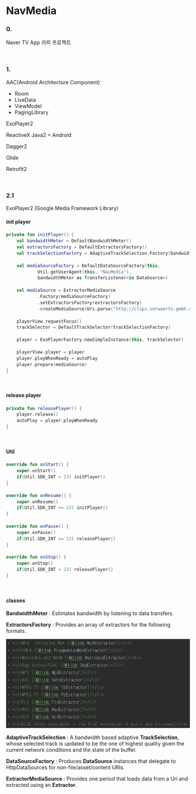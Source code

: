 # NavMedia
### 0.
Naver TV App 카피 프로젝트

<br>

### 1.

AAC(Android Architecture Component)

- Room
- LiveData
- ViewModel
- PagingLibrary

ExoPlayer2 

ReactiveX Java2 + Android

Dagger2

Glide

Retrofit2

<br>

### 2.1

ExoPlayer2 (Google Media Framework Library)

#### init player

```kotlin
private fun initPlayer() {
    val bandwidthMeter = DefaultBandwidthMeter()
    val extractorsFactory = DefaultExtractorsFactory()
    val trackSelectionFactory = AdaptiveTrackSelection.Factory(bandwidthMeter)

    val mediaSourceFactory = DefaultDataSourceFactory(this,
            Util.getUserAgent(this, "NavMedia"),
            bandwidthMeter as TransferListener<in DataSource>)

    val mediaSource = ExtractorMediaSource
            .Factory(mediaSourceFactory)
            .setExtractorsFactory(extractorsFactory)
            .createMediaSource(Uri.parse("http://clips.vorwaerts-gmbh.de/big_buck_bunny.mp4"))

    playerView.requestFocus()
    trackSelector = DefaultTrackSelector(trackSelectionFactory)

    player = ExoPlayerFactory.newSimpleInstance(this, trackSelector)

    playerView.player = player
    player.playWhenReady = autoPlay
    player.prepare(mediaSource)
}
```

<br>

#### release player

```kotlin
private fun releasePlayer() {
    player.release()
    autoPlay = player.playWhenReady
}
```

<br>

#### Util

```kotlin
override fun onStart() {
    super.onStart()
    if(Util.SDK_INT > 23) initPlayer()
}

override fun onResume() {
    super.onResume()
    if(Util.SDK_INT <= 23) initPlayer()
}

override fun onPause() {
    super.onPause()
    if(Util.SDK_INT <= 23) releasePlayer()
}

override fun onStop() {
    super.onStop()
    if(Util.SDK_INT > 23) releasePlayer()
}
```

<br>

#### classes

**BandwidthMeter** : Estimates bandwidth by listening to data transfers.

**ExtractorsFactory** : Provides an array of extractors for the following formats.

![formats](https://github.com/JUWON-KEVIN-LEE/kotlin-study/blob/master/project/NavMedia/images/formats.png)

**AdaptiveTrackSelection** : A bandwidth based adaptive **TrackSelection**, whose selected track is updated to be the one of highest quality given the current network conditions and the state of the buffer.

**DataSourceFactory** : Produces **DataSource** instances that delegate to HttpDataSources for non-file/asset/content URIs.

**ExtractorMediaSource** : Provides one period that loads data from a Uri and extracted using an **Extractor**.
